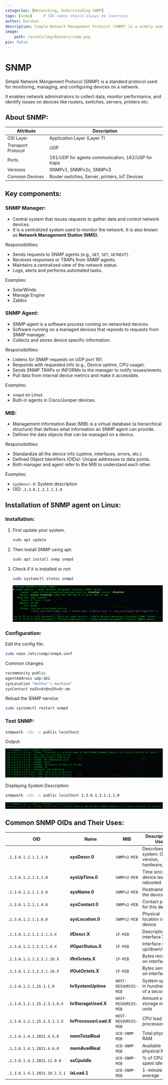 ```yaml
---
categories: [Networking, Understanding SNMP]
tags: [snmp]     # TAG names should always be lowercase
author: Darshan
description: Simple Network Management Protocol (SNMP) is a widely used protocol for network management that provides a standardized framework for monitoring and managing network devices.
image:
    path: /assets/img/Banners/snmp.png
pin: false
---
```


# SNMP

Simple Network Mangement Protocol (SNMP) is a standard protocol used for monitoring, managing, and configuring devices on a network.

It enables network administrators to collect data, monitor performance, and identify issues on devices like routers, switches, servers, printers etc.

## About SNMP:

| Attribute | Description |
| --- | --- |
| OSI Layer | Application Layer (Layer 7) |
| Transport Protocol | UDP |
| Ports | 161/UDP for agents communication, 162/USP for traps |
| Versions | SNMPv1, SNMPv2c, SNMPv3 |
| Common Devices | Router switches, Server, printers, IoT Devices |

## Key components:

### **SNMP Manager**:

- Central system that issues requests to gather data and control network devices.
- It is a centralized system used to monitor the network. It is also known as **Network Management Station (NMS).**

Responsibilities:

- Sends requests to SNMP agents (e.g., `GET`, `SET`, `GETNEXT`).
- Receives responses or TRAPs from SNMP agents.
- Maintains a centralized view of the network status.
- Logs, alerts and performs automated tasks.

Examples:

- SolarWinds
- Manage Engine
- Zabbix

### **SNMP Agent**:

- SNMP agent is a software process running on networked devices.
- Software running on a managed devices that reponds to requests from SNMP manager.
- Collects and stores device specific information.

Responsibilities:

- Listens for SNMP requests on UDP port 161.
- Responds with requested info (e.g., Device uptime, CPU usage).
- Sends SNMP TRAPs or INFORMs to the manager to notify issues/events.
- Pull data from internal device metrics and make it accessible.

Examples:

- `snmpd` on Linux
- Bulit-in agents in Cisco/Juniper devices.

### **MIB**:

- Management Information Base (MIB) is a virtual database (a hierarchical structure) that defines what information an SNMP agent can provide.
- Defines the data objects that can be managed on a device.

Responsibilities:

- Standardize all the device info (uptime, interfaces, errors, etc.)
- Defined Object Identifiers (OIDs): Unique addresses to data points.
- Both manager and agent refer to the MIB to understand each other.

Examples:

- `sysDescr.0`: System description
- OID: .`1.3.6.1.2.1.1.1.0`

## Installation of SNMP agent on Linux:

### Installation:

1. First update your system.
    
    ```bash
    sudo apt update
    ```
    
2. Then install SNMP using apt:
    
    ```bash
    sudo apt install snmp snmpd
    ```
    
3. Check if it is installed or not:
    
    ```bash
    sudo systemctl status snmpd
    ```
    
    ![image.png](/assets/img/SNMP/SNMP%20status.png)
    

### Configuration:

Edit the config file:

```bash
sudo nano /etc/snmp/snmpd.conf
```

Common changes:

```bash
rocommunity public
agentAddress udp:161
sysLocation "Author's machine"
sysContact na5hv4r@na5hv4r.me
```

Reload the SNMP service:

```bash
sudo systemctl restart snmpd
```

### Test SNMP:

```bash
snmpwalk -v2c -c public localhost
```

Output:

![image.png](/assets/img/SNMP/snmp%20test%20cmd.png)

Displaying System Description:

```bash
snmpwalk -v2c -c public localhost 1.3.6.1.2.1.1.1.0
```

![image.png](/assets/img/SNMP/sysDecription.png)

## Common SNMP OIDs and Their Uses:

| OID | Name | MIB | Description / Use |
| --- | --- | --- | --- |
| `.1.3.6.1.2.1.1.1.0` | **sysDescr.0** | `SNMPv2-MIB` | Describes system: OS, version, hardware, etc. |
| `.1.3.6.1.2.1.1.3.0` | **sysUpTime.0** | `SNMPv2-MIB` | Time since the device last rebooted |
| `.1.3.6.1.2.1.1.5.0` | **sysName.0** | `SNMPv2-MIB` | Hostname of the device |
| `.1.3.6.1.2.1.1.4.0` | **sysContact.0** | `SNMPv2-MIB` | Contact person for this device |
| `.1.3.6.1.2.1.1.6.0` | **sysLocation.0** | `SNMPv2-MIB` | Physical location of the device |
| `.1.3.6.1.2.1.2.2.1.2.X` | **ifDescr.X** | `IF-MIB` | Description of interface X |
| `.1.3.6.1.2.1.2.2.1.8.X` | **ifOperStatus.X** | `IF-MIB` | Interface status: up/down/testing |
| `.1.3.6.1.2.1.2.2.1.10.X` | **ifInOctets.X** | `IF-MIB` | Bytes received on interface X |
| `.1.3.6.1.2.1.2.2.1.16.X` | **ifOutOctets.X** | `IF-MIB` | Bytes sent out on interface X |
| `.1.3.6.1.2.1.25.1.1.0` | **hrSystemUptime** | `HOST-RESOURCES-MIB` | System uptime in hundredths of a second |
| `.1.3.6.1.2.1.25.2.3.1.6.X` | **hrStorageUsed.X** | `HOST-RESOURCES-MIB` | Amount of used storage in block units |
| `.1.3.6.1.2.1.25.3.3.1.2.X` | **hrProcessorLoad.X** | `HOST-RESOURCES-MIB` | CPU load of processor X |
| `.1.3.6.1.4.1.2021.4.5.0` | **memTotalReal** | `UCD-SNMP-MIB` | Total physical RAM |
| `.1.3.6.1.4.1.2021.4.6.0` | **memAvailReal** | `UCD-SNMP-MIB` | Available physical RAM |
| `.1.3.6.1.4.1.2021.11.9.0` | **ssCpuIdle** | `UCD-SNMP-MIB` | % of CPU time spent idle |
| `.1.3.6.1.4.1.2021.10.1.3.1` | **laLoad.1** | `UCD-SNMP-MIB` | 1-minute load average |